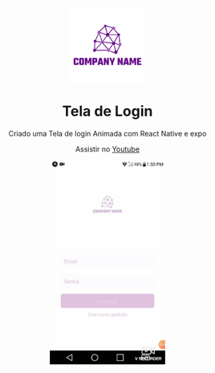 <h1 align = "center">
  <img src = "./assets/logo.png" width = "150">
<br>
<br>
Tela de Login
</h1>

<p align = "center"> Criado uma Tela de login Animada com React Native e expo </p>
<p align = "center"> Assistir no <a href="https://www.youtube.com/watch?v=yLnRIeaLeBY"> Youtube </a> </p>

<div align = "center">
   <img align = "center" src = "./assets/app.gif" width = "230px">
   </a>

</div>